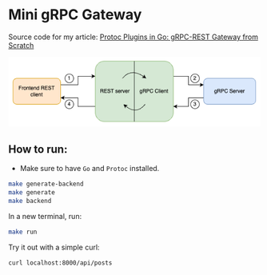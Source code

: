 # Mini gRPC Gateway

Source code for my article: [Protoc Plugins in Go: gRPC-REST Gateway from Scratch](https://medium.com/@homayoonalimohammadi)

![gRPC-REST Gateway Request Flow](gRPC-REST-Gateway.png "gRPC-REST Gateway Request Flow")

## How to run:
- Make sure to have `Go` and `Protoc` installed.
```bash
make generate-backend
make generate
make backend
```
In a new terminal, run:
```bash
make run
```
Try it out with a simple curl:
```bash
curl localhost:8000/api/posts
```